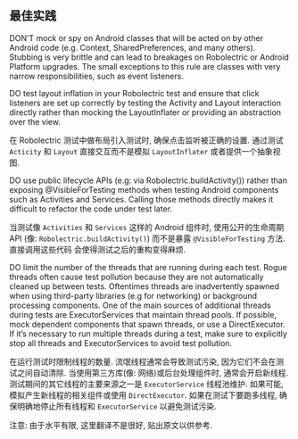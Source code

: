 ## 最佳实践

DON’T mock or spy on Android classes that will be acted on by other Android code (e.g. Context, SharedPreferences, and many others). Stubbing is very brittle and can lead to breakages on Robolectric or Android Platform upgrades. The small exceptions to this rule are classes with very narrow responsibilities, such as event listeners.

DO test layout inflation in your Robolectric test and ensure that click listeners are set up correctly by testing the Activity and Layout interaction directly rather than mocking the LayoutInflater or providing an abstraction over the view.

在 Robolectric 测试中做布局引入测试时, 确保点击监听被正确的设置. 通过测试 `Acticity` 和 `Layout` 直接交互而不是模拟 `LayoutInflater` 或者提供一个抽象视图.

DO use public lifecycle APIs (e.g: via Robolectric.buildActivity()) rather than exposing @VisibleForTesting methods when testing Android components such as Activities and Services. Calling those methods directly makes it difficult to refactor the code under test later.

当测试像 `Activities` 和 `Services` 这样的 Android 组件时, 使用公开的生命周期 API (像: `Robolectric.buildActivity()`) 而不是暴露 `@VisibleForTesting` 方法. 直接调用这些代码 会使得测试之后的重构变得麻烦.

DO limit the number of the threads that are running during each test. Rogue threads often cause test pollution because they are not automatically cleaned up between tests. Oftentimes threads are inadvertently spawned when using third-party libraries (e.g for networking) or background processing components. One of the main sources of additional threads during tests are ExecutorServices that maintain thread pools. If possible, mock dependent components that spawn threads, or use a DirectExecutor. If it’s necessary to run multiple threads during a test, make sure to explicitly stop all threads and ExecutorServices to avoid test pollution.

在运行测试时限制线程的数量. 流氓线程通常会导致测试污染, 因为它们不会在测试之间自动清除. 当使用第三方库(像: 网络)或后台处理组件时, 通常会开启新线程. 测试期间的其它线程的主要来源之一是 `ExecutorService` 线程池维护. 如果可能, 模拟产生新线程的相关组件或使用 `DirectExecutor`. 如果在测试下要跑多线程, 确保明确地停止所有线程和 `ExecutorService` 以避免测试污染. 

注意: 由于水平有限, 这里翻译不是很好, 贴出原文以供参考.
